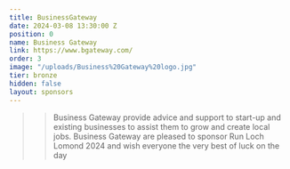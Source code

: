```yaml
---
title: BusinessGateway
date: 2024-03-08 13:30:00 Z
position: 0
name: Business Gateway
link: https://www.bgateway.com/
order: 3
image: "/uploads/Business%20Gateway%20logo.jpg"
tier: bronze
hidden: false
layout: sponsors
---
```


> > Business Gateway provide advice and support to start-up and existing businesses to assist them to grow and create local jobs. Business Gateway are pleased to sponsor Run Loch Lomond 2024 and wish everyone the very best of luck on the day